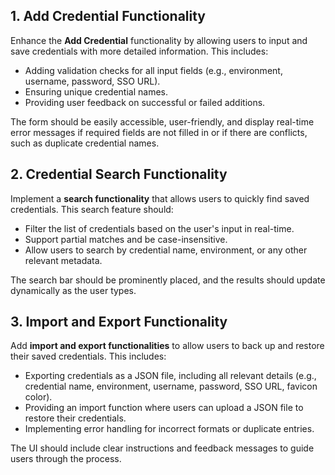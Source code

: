 ## 1. Add Credential Functionality

Enhance the **Add Credential** functionality by allowing users to input and save credentials with more detailed information. This includes:

- Adding validation checks for all input fields (e.g., environment, username, password, SSO URL).
- Ensuring unique credential names.
- Providing user feedback on successful or failed additions.

The form should be easily accessible, user-friendly, and display real-time error messages if required fields are not filled in or if there are conflicts, such as duplicate credential names.

## 2. Credential Search Functionality

Implement a **search functionality** that allows users to quickly find saved credentials. This search feature should:

- Filter the list of credentials based on the user's input in real-time.
- Support partial matches and be case-insensitive.
- Allow users to search by credential name, environment, or any other relevant metadata.

The search bar should be prominently placed, and the results should update dynamically as the user types.

## 3. Import and Export Functionality

Add **import and export functionalities** to allow users to back up and restore their saved credentials. This includes:

- Exporting credentials as a JSON file, including all relevant details (e.g., credential name, environment, username, password, SSO URL, favicon color).
- Providing an import function where users can upload a JSON file to restore their credentials.
- Implementing error handling for incorrect formats or duplicate entries.

The UI should include clear instructions and feedback messages to guide users through the process.

